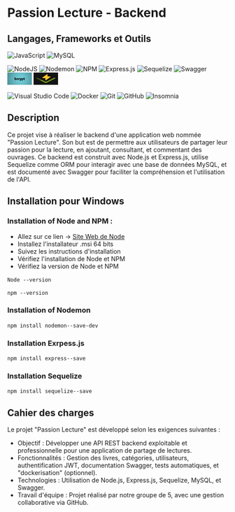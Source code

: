 # Passion Lecture - Backend

## Langages, Frameworks et Outils

![JavaScript](https://img.shields.io/badge/javascript-%23323330.svg?style=for-the-badge&logo=javascript&logoColor=%23F7DF1E)
![MySQL](https://img.shields.io/badge/mysql-%2300f.svg?style=for-the-badge&logo=mysql&logoColor=white)

![NodeJS](https://img.shields.io/badge/node.js-6DA55F?style=for-the-badge&logo=node.js&logoColor=white)
![Nodemon](https://img.shields.io/badge/NODEMON-%23323330.svg?style=for-the-badge&logo=nodemon&logoColor=%BBDEAD)
![NPM](https://img.shields.io/badge/NPM-%23CB3837.svg?style=for-the-badge&logo=npm&logoColor=white)
![Express.js](https://img.shields.io/badge/express.js-%23404d59.svg?style=for-the-badge&logo=express&logoColor=%2361DAFB)
![Sequelize](https://img.shields.io/badge/Sequelize-52B0E7?style=for-the-badge&logo=Sequelize&logoColor=white)
![Swagger](https://img.shields.io/badge/-Swagger-%23Clojure?style=for-the-badge&logo=swagger&logoColor=white)
![Bcrypt](https://github.com/quemet/C295-1ERE-API/blob/main/Image/bcrypt.jpg)
![Vitest](https://github.com/Timcodingeur/Projet-JS/blob/main/Image/Vitest56.jpg)

![Visual Studio Code](https://img.shields.io/badge/Visual%20Studio%20Code-0078d7.svg?style=for-the-badge&logo=visual-studio-code&logoColor=white)
![Docker](https://img.shields.io/badge/docker-%230db7ed.svg?style=for-the-badge&logo=docker&logoColor=white)
![Git](https://img.shields.io/badge/git-%23F05033.svg?style=for-the-badge&logo=git&logoColor=white)
![GitHub](https://img.shields.io/badge/github-%23121011.svg?style=for-the-badge&logo=github&logoColor=white)
![Insomnia](https://img.shields.io/badge/Insomnia-black?style=for-the-badge&logo=insomnia&logoColor=5849BE)

## Description

Ce projet vise à réaliser le backend d'une application web nommée "Passion Lecture". Son but est de permettre aux utilisateurs de partager leur passion pour la lecture, en ajoutant, consultant, et commentant des ouvrages. Ce backend est construit avec Node.js et Express.js, utilise Sequelize comme ORM pour interagir avec une base de données MySQL, et est documenté avec Swagger pour faciliter la compréhension et l'utilisation de l'API.



## Installation pour Windows
### Installation of Node and NPM :
* Allez sur ce lien -> [Site Web de Node](https://nodejs.org/en)
* Installez l'installateur .msi 64 bits
* Suivez les instructions d'installation
* Vérifiez l'installation de Node et NPM
* Vérifiez la version de Node et NPM
```shell
Node --version
```

```shell
npm --version
```


### Installation of Nodemon
```shell
npm install nodemon--save-dev
```

### Installation Exrpess.js
```shell
npm install express--save
```

### Installation Sequelize
```shell
npm install sequelize--save
```
## Cahier des charges
Le projet "Passion Lecture" est développé selon les exigences suivantes :

* Objectif : Développer une API REST backend exploitable et professionnelle pour une application de partage de lectures.
* Fonctionnalités : Gestion des livres, catégories, utilisateurs, authentification JWT, documentation Swagger, tests automatiques, et "dockerisation" (optionnel).
* Technologies : Utilisation de Node.js, Express.js, Sequelize, MySQL, et Swagger.
* Travail d'équipe : Projet réalisé par notre groupe de 5, avec une gestion collaborative via GitHub.
